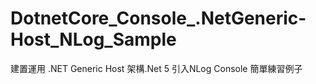 # DotnetCore_Console_.NetGeneric-Host_NLog_Sample
建置運用 .NET Generic Host 架構.Net 5 引入NLog Console 簡單練習例子

